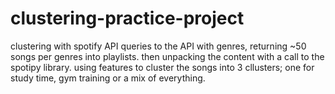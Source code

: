 # clustering-practice-project
clustering with spotify API
queries to the API with genres, returning ~50 songs per genres into playlists.
then unpacking the content with a call to the spotipy library.
using features to cluster the songs into 3 cllusters; one for study time, gym training or a mix of everything.

